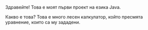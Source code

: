 Здравейте! Това е моят първи проект на езика Java.

Какво е това?
Това е много лесен калкулатор, който пресмята уравнение, които са му зададени.
